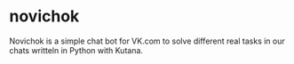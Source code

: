 # novichok
Novichok is a simple chat bot for VK.com to solve different real tasks in our chats writteln in Python with Kutana.
